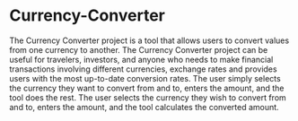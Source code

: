 # Currency-Converter
The Currency Converter project is a tool that allows users to convert values from one currency to another. The Currency Converter project can be useful for travelers, investors, and anyone who needs to make financial transactions involving different currencies, exchange rates and provides users with the most up-to-date conversion rates. The user simply selects the currency they want to convert from and to, enters the amount, and the tool does the rest. The user selects the currency they wish to convert from and to, enters the amount, and the tool calculates the converted amount.
